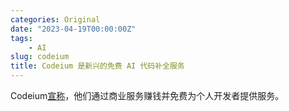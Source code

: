 ```yaml
---
categories: Original
date: "2023-04-19T00:00:00Z"
tags:
    - AI
slug: codeium
title: Codeium 是新兴的免费 AI 代码补全服务
---
```


Codeium[宣称](https://codeium.com/blog/how-is-codeium-free)，他们通过商业服务赚钱并免费为个人开发者提供服务。
